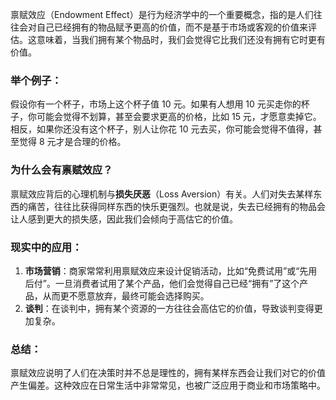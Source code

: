 禀赋效应（Endowment Effect）是行为经济学中的一个重要概念，指的是人们往往会对自己已经拥有的物品赋予更高的价值，而不是基于市场或客观的价值来评估。这意味着，当我们拥有某个物品时，我们会觉得它比我们还没有拥有它时更有价值。

### 举个例子：

假设你有一个杯子，市场上这个杯子值 10 元。如果有人想用 10 元买走你的杯子，你可能会觉得不划算，甚至会要求更高的价格，比如 15 元，才愿意卖掉它。相反，如果你还没有这个杯子，别人让你花 10 元去买，你可能会觉得不值得，甚至觉得 8 元才是合理的价格。

### 为什么会有禀赋效应？

禀赋效应背后的心理机制与**损失厌恶**（Loss Aversion）有关。人们对失去某样东西的痛苦，往往比获得同样东西的快乐更强烈。也就是说，失去已经拥有的物品会让人感到更大的损失感，因此我们会倾向于高估它的价值。

### 现实中的应用：

1. **市场营销**：商家常常利用禀赋效应来设计促销活动，比如“免费试用”或“先用后付”。一旦消费者试用了某个产品，他们会觉得自己已经“拥有”了这个产品，从而更不愿意放弃，最终可能会选择购买。
2. **谈判**：在谈判中，拥有某个资源的一方往往会高估它的价值，导致谈判变得更加复杂。

### 总结：

禀赋效应说明了人们在决策时并不总是理性的，拥有某样东西会让我们对它的价值产生偏差。这种效应在日常生活中非常常见，也被广泛应用于商业和市场策略中。
